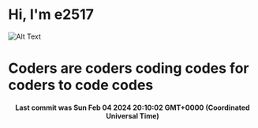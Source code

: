 # Hi, I'm e2517

![Alt Text](https://github.com/E2517/e2517/blob/master/images/background.gif)

# Coders are coders coding codes for coders to code codes

<h4 align="center">Last commit was Sun Feb 04 2024 20:10:02 GMT+0000 (Coordinated Universal Time)</h4>

